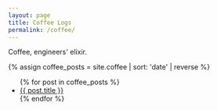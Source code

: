 ```yaml
---
layout: page
title: Coffee Logs
permalink: /coffee/
---
```

Coffee, engineers' elixir.

{% assign coffee_posts = site.coffee | sort: 'date' | reverse %}
<ul>
  {% for post in coffee_posts %}
    <li><a href="{{ post.url }}">{{ post.title }}</a></li>
  {% endfor %}
</ul>
